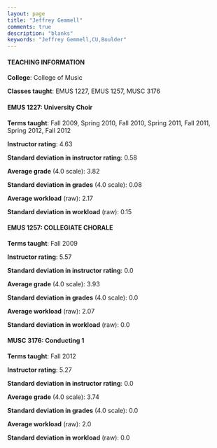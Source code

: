 ```yaml
---
layout: page
title: "Jeffrey Gemmell" 
comments: true
description: "blanks"
keywords: "Jeffrey Gemmell,CU,Boulder"
---
```

<head>
<script src="https://ajax.googleapis.com/ajax/libs/jquery/2.1.3/jquery.min.js"></script>
<script src="https://dl.dropboxusercontent.com/s/pc42nxpaw1ea4o9/highcharts.js?dl=0"></script>
<!-- <script src="../assets/js/highcharts.js"></script> -->
<style type="text/css">@font-face {
	font-family: "Bebas Neue";
	src: url(https://www.filehosting.org/file/details/544349/BebasNeue Regular.otf) format("opentype");
	}
	h1.Bebas { 
		font-family: "Bebas Neue", Verdana, Tahoma;
	}
</style>
</head>
	   
#### TEACHING INFORMATION

**College**: College of Music

**Classes taught**: EMUS 1227, EMUS 1257, MUSC 3176

#### EMUS 1227: University Choir

**Terms taught**: Fall 2009, Spring 2010, Fall 2010, Spring 2011, Fall 2011, Spring 2012, Fall 2012

**Instructor rating**: 4.63

**Standard deviation in instructor rating**: 0.58

**Average grade** (4.0 scale): 3.82

**Standard deviation in grades** (4.0 scale): 0.08

**Average workload** (raw): 2.17

**Standard deviation in workload** (raw): 0.15

#### EMUS 1257: COLLEGIATE CHORALE

**Terms taught**: Fall 2009

**Instructor rating**: 5.57

**Standard deviation in instructor rating**: 0.0

**Average grade** (4.0 scale): 3.93

**Standard deviation in grades** (4.0 scale): 0.0

**Average workload** (raw): 2.07

**Standard deviation in workload** (raw): 0.0

#### MUSC 3176: Conducting 1

**Terms taught**: Fall 2012

**Instructor rating**: 5.27

**Standard deviation in instructor rating**: 0.0

**Average grade** (4.0 scale): 3.74

**Standard deviation in grades** (4.0 scale): 0.0

**Average workload** (raw): 2.0

**Standard deviation in workload** (raw): 0.0

